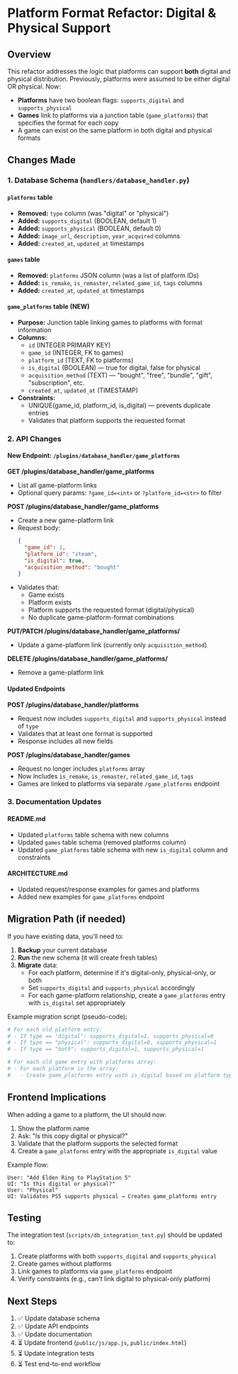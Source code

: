 # Platform Format Refactor: Digital & Physical Support

## Overview

This refactor addresses the logic that platforms can support **both** digital and physical distribution. Previously, platforms were assumed to be either digital OR physical. Now:

- **Platforms** have two boolean flags: `supports_digital` and `supports_physical`
- **Games** link to platforms via a junction table (`game_platforms`) that specifies the format for each copy
- A game can exist on the same platform in both digital and physical formats

## Changes Made

### 1. Database Schema (`handlers/database_handler.py`)

#### `platforms` table
- **Removed:** `type` column (was "digital" or "physical")
- **Added:** `supports_digital` (BOOLEAN, default 1)
- **Added:** `supports_physical` (BOOLEAN, default 0)
- **Added:** `image_url`, `description`, `year_acquired` columns
- **Added:** `created_at`, `updated_at` timestamps

#### `games` table
- **Removed:** `platforms` JSON column (was a list of platform IDs)
- **Added:** `is_remake`, `is_remaster`, `related_game_id`, `tags` columns
- **Added:** `created_at`, `updated_at` timestamps

#### `game_platforms` table (NEW)
- **Purpose:** Junction table linking games to platforms with format information
- **Columns:**
  - `id` (INTEGER PRIMARY KEY)
  - `game_id` (INTEGER, FK to games)
  - `platform_id` (TEXT, FK to platforms)
  - `is_digital` (BOOLEAN) — true for digital, false for physical
  - `acquisition_method` (TEXT) — "bought", "free", "bundle", "gift", "subscription", etc.
  - `created_at`, `updated_at` (TIMESTAMP)
- **Constraints:**
  - UNIQUE(game_id, platform_id, is_digital) — prevents duplicate entries
  - Validates that platform supports the requested format

### 2. API Changes

#### New Endpoint: `/plugins/database_handler/game_platforms`

**GET /plugins/database_handler/game_platforms**
- List all game-platform links
- Optional query params: `?game_id=<int>` or `?platform_id=<str>` to filter

**POST /plugins/database_handler/game_platforms**
- Create a new game-platform link
- Request body:
  ```json
  {
    "game_id": 1,
    "platform_id": "steam",
    "is_digital": true,
    "acquisition_method": "bought"
  }
  ```
- Validates that:
  - Game exists
  - Platform exists
  - Platform supports the requested format (digital/physical)
  - No duplicate game-platform-format combinations

**PUT/PATCH /plugins/database_handler/game_platforms/<id>**
- Update a game-platform link (currently only `acquisition_method`)

**DELETE /plugins/database_handler/game_platforms/<id>**
- Remove a game-platform link

#### Updated Endpoints

**POST /plugins/database_handler/platforms**
- Request now includes `supports_digital` and `supports_physical` instead of `type`
- Validates that at least one format is supported
- Response includes all new fields

**POST /plugins/database_handler/games**
- Request no longer includes `platforms` array
- Now includes `is_remake`, `is_remaster`, `related_game_id`, `tags`
- Games are linked to platforms via separate `/game_platforms` endpoint

### 3. Documentation Updates

#### README.md
- Updated `platforms` table schema with new columns
- Updated `games` table schema (removed platforms column)
- Updated `game_platforms` table schema with new `is_digital` column and constraints

#### ARCHITECTURE.md
- Updated request/response examples for games and platforms
- Added new examples for `game_platforms` endpoint

## Migration Path (if needed)

If you have existing data, you'll need to:

1. **Backup** your current database
2. **Run** the new schema (it will create fresh tables)
3. **Migrate** data:
   - For each platform, determine if it's digital-only, physical-only, or both
   - Set `supports_digital` and `supports_physical` accordingly
   - For each game-platform relationship, create a `game_platforms` entry with `is_digital` set appropriately

Example migration script (pseudo-code):
```python
# For each old platform entry:
# - If type == "digital": supports_digital=1, supports_physical=0
# - If type == "physical": supports_digital=0, supports_physical=1
# - If type == "both": supports_digital=1, supports_physical=1

# For each old game entry with platforms array:
# - For each platform in the array:
#   - Create game_platforms entry with is_digital based on platform type
```

## Frontend Implications

When adding a game to a platform, the UI should now:

1. Show the platform name
2. Ask: "Is this copy digital or physical?"
3. Validate that the platform supports the selected format
4. Create a `game_platforms` entry with the appropriate `is_digital` value

Example flow:
```
User: "Add Elden Ring to PlayStation 5"
UI: "Is this digital or physical?"
User: "Physical"
UI: Validates PS5 supports physical → Creates game_platforms entry
```

## Testing

The integration test (`scripts/db_integration_test.py`) should be updated to:

1. Create platforms with both `supports_digital` and `supports_physical`
2. Create games without platforms
3. Link games to platforms via `game_platforms` endpoint
4. Verify constraints (e.g., can't link digital to physical-only platform)

## Next Steps

1. ✅ Update database schema
2. ✅ Update API endpoints
3. ✅ Update documentation
4. ⏳ Update frontend (`public/js/app.js`, `public/index.html`)
5. ⏳ Update integration tests
6. ⏳ Test end-to-end workflow
